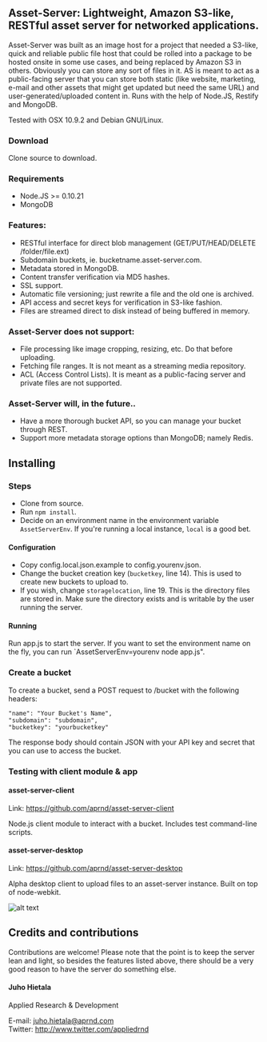 ## Asset-Server: Lightweight, Amazon S3-like, RESTful asset server for networked applications.

Asset-Server was built as an image host for a project that needed a S3-like, quick and reliable public file host that could be rolled into a package to be hosted onsite in some use cases, and being replaced by Amazon S3 in others. Obviously you can store any sort of files in it. AS is meant to act as a public-facing server that you can store both static (like website, marketing, e-mail and other assets that might get updated but need the same URL) and user-generated/uploaded content in. Runs with the help of Node.JS, Restify and MongoDB.

Tested with OSX 10.9.2 and Debian GNU/Linux.

### Download

Clone source to download.

### Requirements

- Node.JS >= 0.10.21
- MongoDB

### Features:

- RESTful interface for direct blob management (GET/PUT/HEAD/DELETE /folder/file.ext)
- Subdomain buckets, ie. bucketname.asset-server.com.
- Metadata stored in MongoDB.
- Content transfer verification via MD5 hashes.
- SSL support.
- Automatic file versioning; just rewrite a file and the old one is archived.
- API access and secret keys for verification in S3-like fashion.
- Files are streamed direct to disk instead of being buffered in memory.

### Asset-Server does not support:

- File processing like image cropping, resizing, etc. Do that before uploading.
- Fetching file ranges. It is not meant as a streaming media repository.
- ACL (Access Control Lists). It is meant as a public-facing server and private files are not supported.

### Asset-Server will, in the future..

- Have a more thorough bucket API, so you can manage your bucket through REST.
- Support more metadata storage options than MongoDB; namely Redis.

## Installing

### Steps

- Clone from source.
- Run `npm install`.
- Decide on an environment name in the environment variable `AssetServerEnv`. If you're running a local instance, `local` is a good bet.

#### Configuration

- Copy config.local.json.example to config.yourenv.json.
- Change the bucket creation key (`bucketkey`, line 14). This is used to create new buckets to upload to.
- If you wish, change `storagelocation`, line 19. This is the directory files are stored in. Make sure the directory exists and is writable by the user running the server.

#### Running

Run app.js to start the server. If you want to set the environment name on the fly, you can run `AssetServerEnv=yourenv node app.js".

### Create a bucket

To create a bucket, send a POST request to /bucket with the following headers:

```
"name": "Your Bucket's Name",
"subdomain": "subdomain",
"bucketkey": "yourbucketkey"
```

The response body should contain JSON with your API key and secret that you can use to access the bucket.

### Testing with client module & app

#### asset-server-client
Link: https://github.com/aprnd/asset-server-client

Node.js client module to interact with a bucket. Includes test command-line scripts.

#### asset-server-desktop
Link: https://github.com/aprnd/asset-server-desktop

Alpha desktop client to upload files to an asset-server instance. Built on top of node-webkit.

![alt text](http://tester.asset-server.com/asset-server-desktop-a.png  "Screenshot")

## Credits and contributions

Contributions are welcome! Please note that the point is to keep the server lean and light, so besides the features listed above, there should be a very good reason to have the server do something else.

#### Juho Hietala  
Applied Research & Development

E-mail: juho.hietala@aprnd.com  
Twitter: http://www.twitter.com/appliedrnd
